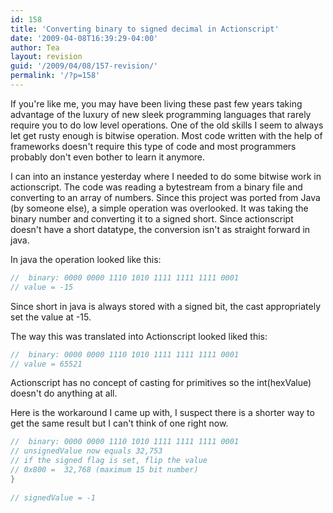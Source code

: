 ```yaml
---
id: 158
title: 'Converting binary to signed decimal in Actionscript'
date: '2009-04-08T16:39:29-04:00'
author: Tea
layout: revision
guid: '/2009/04/08/157-revision/'
permalink: '/?p=158'
---
```


If you're like me, you may have been living these past few years taking advantage of the luxury of new sleek programming languages that rarely require you to do low level operations. One of the old skills I seem to always let get rusty enough is bitwise operation. Most code written with the help of frameworks doesn't require this type of code and most programmers probably don't even bother to learn it anymore.

I can into an instance yesterday where I needed to do some bitwise work in actionscript. The code was reading a bytestream from a binary file and converting to an array of numbers. Since this project was ported from Java (by someone else), a simple operation was overlooked. It was taking the binary number and converting it to a signed short. Since actionscript doesn't have a short datatype, the conversion isn't as straight forward in java.

In java the operation looked like this:

```java
//  binary: 0000 0000 1110 1010 1111 1111 1111 0001
// value = -15 
```

Since short in java is always stored with a signed bit, the cast appropriately set the value at -15.

The way this was translated into Actionscript looked liked this:

```actionscript
//  binary: 0000 0000 1110 1010 1111 1111 1111 0001
// value = 65521 
```

Actionscript has no concept of casting for primitives so the int(hexValue) doesn't do anything at all.

Here is the workaround I came up with, I suspect there is a shorter way to get the same result but I can't think of one right now.

```actionscript
//  binary: 0000 0000 1110 1010 1111 1111 1111 0001
// unsignedValue now equals 32,753
// if the signed flag is set, flip the value
// 0x800 =  32,768 (maximum 15 bit number)
}
 
// signedValue = -1 
```